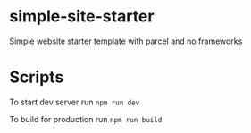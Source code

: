 # simple-site-starter
Simple website starter template with parcel and no frameworks

# Scripts
To start dev server run `npm run dev`

To build for production run `npm run build`